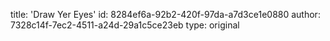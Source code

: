 title: 'Draw Yer Eyes'
id: 8284ef6a-92b2-420f-97da-a7d3ce1e0880
author: 7328c14f-7ec2-4511-a24d-29a1c5ce23eb
type: original
